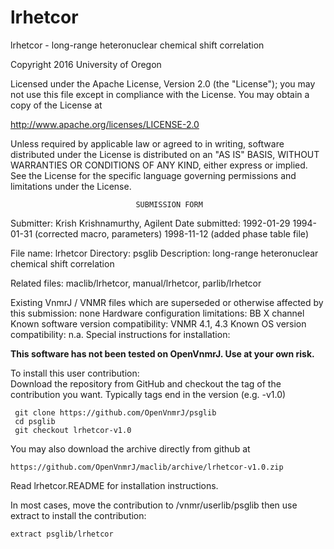 # lrhetcor
 lrhetcor - long-range heteronuclear chemical shift correlation

 Copyright 2016 University of Oregon

 Licensed under the Apache License, Version 2.0 (the "License");
 you may not use this file except in compliance with the License.
 You may obtain a copy of the License at

   http://www.apache.org/licenses/LICENSE-2.0

 Unless required by applicable law or agreed to in writing, software
 distributed under the License is distributed on an "AS IS" BASIS,
 WITHOUT WARRANTIES OR CONDITIONS OF ANY KIND, either express or implied.
 See the License for the specific language governing permissions and
 limitations under the License.

                                SUBMISSION FORM

Submitter:      Krish Krishnamurthy, Agilent
Date submitted: 1992-01-29
                1994-01-31 (corrected macro, parameters)
                1998-11-12 (added phase table file)

File name:      lrhetcor
Directory:      psglib
Description:    long-range heteronuclear chemical shift correlation

Related files:  maclib/lrhetcor, manual/lrhetcor, parlib/lrhetcor

Existing VnmrJ / VNMR files which are superseded or
otherwise affected by this submission:  none
Hardware configuration limitations:     BB X channel
Known software version compatibility:   VNMR 4.1, 4.3
Known OS version compatibility:         n.a.
Special instructions for installation:

**This software has not been tested on OpenVnmrJ. Use at your own risk.**

To install this user contribution:  
Download the repository from GitHub and checkout the tag of the contribution you want.
Typically tags end in the version (e.g. -v1.0)

     git clone https://github.com/OpenVnmrJ/psglib  
     cd psglib  
     git checkout lrhetcor-v1.0


You may also download the archive directly from github at

    https://github.com/OpenVnmrJ/maclib/archive/lrhetcor-v1.0.zip

Read lrhetcor.README for installation instructions.

In most cases, move the contribution to /vnmr/userlib/psglib 
then use extract to install the contribution:  

    extract psglib/lrhetcor